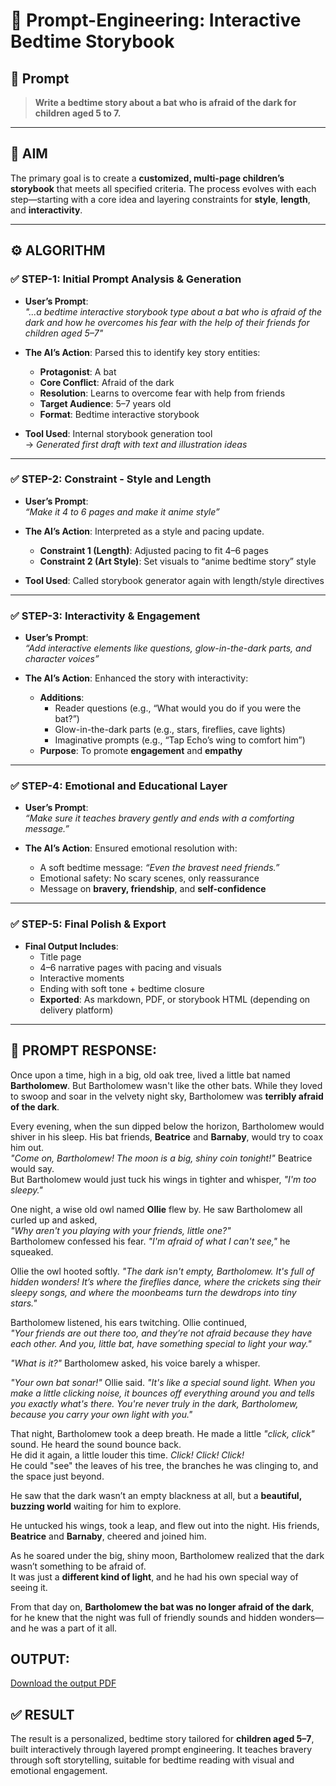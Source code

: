 # 🦇 Prompt-Engineering: Interactive Bedtime Storybook

## 📌 **Prompt**
> **Write a bedtime story about a bat who is afraid of the dark for children aged 5 to 7.**

---

## 🎯 **AIM**
The primary goal is to create a **customized, multi-page children’s storybook** that meets all specified criteria. The process evolves with each step—starting with a core idea and layering constraints for **style**, **length**, and **interactivity**.

---

## ⚙️ **ALGORITHM**

### ✅ **STEP-1: Initial Prompt Analysis & Generation**

- **User’s Prompt**:  
  *"...a bedtime interactive storybook type about a bat who is afraid of the dark and how he overcomes his fear with the help of their friends for children aged 5–7"*

- **The AI’s Action**: Parsed this to identify key story entities:
  - **Protagonist**: A bat  
  - **Core Conflict**: Afraid of the dark  
  - **Resolution**: Learns to overcome fear with help from friends  
  - **Target Audience**: 5–7 years old  
  - **Format**: Bedtime interactive storybook

- **Tool Used**: Internal storybook generation tool  
  → *Generated first draft with text and illustration ideas*

---

### ✅ **STEP-2: Constraint - Style and Length**

- **User’s Prompt**:  
  *“Make it 4 to 6 pages and make it anime style”*

- **The AI’s Action**: Interpreted as a style and pacing update.
  - **Constraint 1 (Length)**: Adjusted pacing to fit 4–6 pages  
  - **Constraint 2 (Art Style)**: Set visuals to “anime bedtime story” style

- **Tool Used**: Called storybook generator again with length/style directives

---

### ✅ **STEP-3: Interactivity & Engagement**

- **User’s Prompt**:  
  *“Add interactive elements like questions, glow-in-the-dark parts, and character voices”*

- **The AI’s Action**: Enhanced the story with interactivity:
  - **Additions**:
    - Reader questions (e.g., “What would you do if you were the bat?”)  
    - Glow-in-the-dark parts (e.g., stars, fireflies, cave lights)  
    - Imaginative prompts (e.g., “Tap Echo’s wing to comfort him”)  
  - **Purpose**: To promote **engagement** and **empathy**

---

### ✅ **STEP-4: Emotional and Educational Layer**

- **User’s Prompt**:  
  *“Make sure it teaches bravery gently and ends with a comforting message.”*

- **The AI’s Action**: Ensured emotional resolution with:
  - A soft bedtime message: *“Even the bravest need friends.”*  
  - Emotional safety: No scary scenes, only reassurance  
  - Message on **bravery, friendship**, and **self-confidence**

---

### ✅ **STEP-5: Final Polish & Export**

- **Final Output Includes**:
  - Title page  
  - 4–6 narrative pages with pacing and visuals  
  - Interactive moments  
  - Ending with soft tone + bedtime closure  
  - **Exported**: As markdown, PDF, or storybook HTML (depending on delivery platform)

---
## 📝 **PROMPT RESPONSE:**

Once upon a time, high in a big, old oak tree, lived a little bat named **Bartholomew**. But Bartholomew wasn't like the other bats. While they loved to swoop and soar in the velvety night sky, Bartholomew was **terribly afraid of the dark**.

Every evening, when the sun dipped below the horizon, Bartholomew would shiver in his sleep. His bat friends, **Beatrice** and **Barnaby**, would try to coax him out.  
*"Come on, Bartholomew! The moon is a big, shiny coin tonight!"* Beatrice would say.  
But Bartholomew would just tuck his wings in tighter and whisper, *"I'm too sleepy."*

One night, a wise old owl named **Ollie** flew by. He saw Bartholomew all curled up and asked,  
*"Why aren't you playing with your friends, little one?"*  
Bartholomew confessed his fear. *"I'm afraid of what I can't see,"* he squeaked.

Ollie the owl hooted softly. *"The dark isn't empty, Bartholomew. It's full of hidden wonders! It’s where the fireflies dance, where the crickets sing their sleepy songs, and where the moonbeams turn the dewdrops into tiny stars."*

Bartholomew listened, his ears twitching. Ollie continued,  
*"Your friends are out there too, and they’re not afraid because they have each other. And you, little bat, have something special to light your way."*

*"What is it?"* Bartholomew asked, his voice barely a whisper.

*"Your own bat sonar!"* Ollie said. *"It's like a special sound light. When you make a little clicking noise, it bounces off everything around you and tells you exactly what's there. You're never truly in the dark, Bartholomew, because you carry your own light with you."*

That night, Bartholomew took a deep breath. He made a little *"click, click"* sound. He heard the sound bounce back.  
He did it again, a little louder this time. *Click! Click! Click!*  
He could "see" the leaves of his tree, the branches he was clinging to, and the space just beyond.

He saw that the dark wasn’t an empty blackness at all, but a **beautiful, buzzing world** waiting for him to explore.

He untucked his wings, took a leap, and flew out into the night. His friends, **Beatrice** and **Barnaby**, cheered and joined him.

As he soared under the big, shiny moon, Bartholomew realized that the dark wasn’t something to be afraid of.  
It was just a **different kind of light**, and he had his own special way of seeing it.

From that day on, **Bartholomew the bat was no longer afraid of the dark**, for he knew that the night was full of friendly sounds and hidden wonders—  
and he was a part of it all.


## OUTPUT:
[Download the output PDF](https://github.com/Yogsz/Prompt-Engineering-EX1/blob/main/bat_story_1_compressed.pdf)

## ✅ **RESULT**
The result is a personalized, bedtime story tailored for **children aged 5–7**, built interactively through layered prompt engineering. It teaches bravery through soft storytelling, suitable for bedtime reading with visual and emotional engagement.
